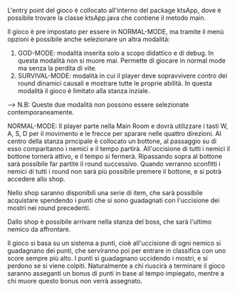 L'entry point del gioco è collocato all'interno del package ktsApp, dove è possibile trovare la classe
ktsApp.java che contiene il metodo main.

Il gioco è pre impostato per essere in NORMAL-MODE, ma tramite il menù opzioni è possibile anche selezionare un altra modalità:
  1) GOD-MODE: modalità inserita solo a scopo didattico e di debug. In questa modalità non si muore mai. Permette di giocare in normal mode ma senza la perdita di vite.
  2) SURVIVAL-MODE: modalità in cui il player deve sopravvivere contro dei round dinamici causali e mostrare tutte le proprie abilità. In questa modalità il gioco è limitato alla stanza inziale.

--> N.B: Queste due modalità non possono essere selezionate contemporaneamente.

NORMAL-MODE:
  Il player parte nella Main Room e dovrà utilizzare i tasti W, A, S, D per il movimento e le frecce per sparare nelle quattro direzioni.
  Al centro della stanza prncipale è collocato un bottone, al passaggio su di esso comparitanno i nemici e il tempo partirà.
  All'uccisione di tutti i nemici il bottone tornerà attivo, e il tempo si fermerà.
  Ripassando sopra al bottone sarà possibile far partite il round successivo.
  Quando verranno sconfitti i nemici di tutti i round non sarà più possibile premere il bottone, e si potrà accedere allo shop.

  Nello shop saranno disponibili una serie di item, che sarà possibile acquistare spendendo i punti che si sono guadagnati con l'uccisione dei mostri
  nei round precedenti.

  Dallo shop è possibile arrivare nella stanza del boss, che sarà l'ultimo nemico da affrontare.


Il gioco si basa su un sistema a punti, cioè all'uccisione di ogni nemico si guadagnano dei punti, che serviranno poi per entrare in classifica con uno score sempre più alto.
I punti si guadagnano uccidendo i mostri, e si perdono se si viene colpiti. Naturalmente a chi riuscirà a terminare il gioco saranno asseganti un bonus di punti in base al tempo impiegato, mentre a chi muore questo bonus non verrà assegnato.
